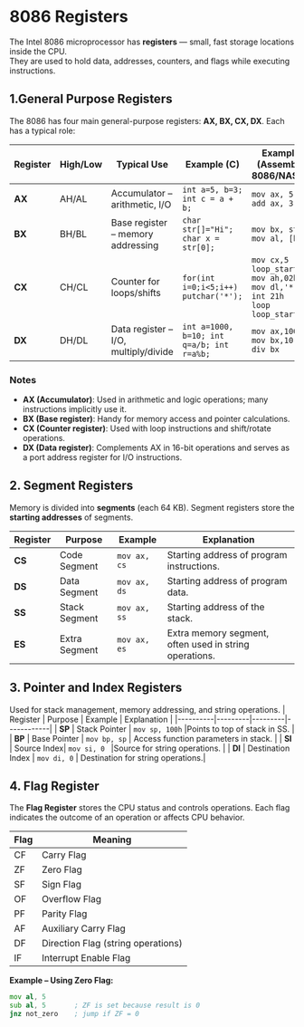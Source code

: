 # 8086 Registers

The Intel 8086 microprocessor has **registers** — small, fast storage locations inside the CPU.  
They are used to hold data, addresses, counters, and flags while executing instructions.

## 1.General Purpose Registers

The 8086 has four main general-purpose registers: **AX, BX, CX, DX**. Each has a typical role:

| Register | High/Low | Typical Use                        | Example (C)                             | Example (Assembly 8086/NASM)                       |
|----------|----------|-----------------------------------|----------------------------------------|---------------------------------------------------|
| **AX**  | AH/AL    | Accumulator – arithmetic, I/O      | `int a=5, b=3; int c = a + b;`         | `mov ax, 5`<br>`add ax, 3`                       |
| **BX**  | BH/BL    | Base register – memory addressing   | `char str[]="Hi"; char x = str[0];`    | `mov bx, str`<br>`mov al, [bx]`                  |
| **CX**  | CH/CL    | Counter for loops/shifts            | `for(int i=0;i<5;i++) putchar('*');`   | `mov cx,5`<br>`loop_start: mov ah,02h`<br>`mov dl,'*'`<br>`int 21h`<br>`loop loop_start` |
| **DX**  | DH/DL    | Data register – I/O, multiply/divide | `int a=1000, b=10; int q=a/b; int r=a%b;` | `mov ax,1000`<br>`mov bx,10`<br>`div bx`        |

### Notes

- **AX (Accumulator)**: Used in arithmetic and logic operations; many instructions implicitly use it.  
- **BX (Base register)**: Handy for memory access and pointer calculations.  
- **CX (Counter register)**: Used with loop instructions and shift/rotate operations.  
- **DX (Data register)**: Complements AX in 16-bit operations and serves as a port address register for I/O instructions.
## 2. Segment Registers

Memory is divided into **segments** (each 64 KB). Segment registers store the **starting addresses** of segments.

| Register | Purpose | Example | Explanation |
|----------|---------|---------|------------|
| **CS**  | Code Segment | `mov ax, cs` | Starting address of program instructions. |
| **DS**  | Data Segment | `mov ax, ds` | Starting address of program data. |
| **SS**  | Stack Segment | `mov ax, ss` | Starting address of the stack. |
| **ES**  | Extra Segment | `mov ax, es` | Extra memory segment, often used in string operations. |

## 3. Pointer and Index Registers
Used for stack management, memory addressing, and string operations.
| Register | Purpose | Example | Explanation |
|----------|---------|---------|------------|
| **SP**  | Stack Pointer | `mov sp, 100h` |Points to top of stack in SS. |
| **BP**  | Base Pointer | `mov bp, sp` | Access function parameters in stack. |
| **SI**  | Source Index| `mov si, 0 ` |Source for string operations. |
| **DI**  | Destination Index  | `mov di, 0` | Destination for string operations.|

## 4. Flag Register

The **Flag Register** stores the CPU status and controls operations. Each flag indicates the outcome of an operation or affects CPU behavior.

| Flag | Meaning                         |
|------|---------------------------------|
| CF   | Carry Flag                      |
| ZF   | Zero Flag                        |
| SF   | Sign Flag                        |
| OF   | Overflow Flag                    |
| PF   | Parity Flag                      |
| AF   | Auxiliary Carry Flag             |
| DF   | Direction Flag (string operations) |
| IF   | Interrupt Enable Flag            |

**Example – Using Zero Flag:**

```asm
mov al, 5
sub al, 5       ; ZF is set because result is 0
jnz not_zero    ; jump if ZF = 0


  

